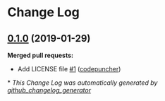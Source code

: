 # Change Log

## [0.1.0](https://github.com/ItinerisLtd/trellis-slack-webhook-notify-during-deploy/tree/0.1.0) (2019-01-29)
**Merged pull requests:**

- Add LICENSE file [\#1](https://github.com/ItinerisLtd/trellis-slack-webhook-notify-during-deploy/pull/1) ([codepuncher](https://github.com/codepuncher))



\* *This Change Log was automatically generated by [github_changelog_generator](https://github.com/skywinder/Github-Changelog-Generator)*